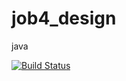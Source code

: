 # job4_design
java

[![Build Status](https://www.travis-ci.com/evgenivanov1980/job4_design.svg?branch=master)](https://www.travis-ci.com/evgenivanov1980/job4_design)
